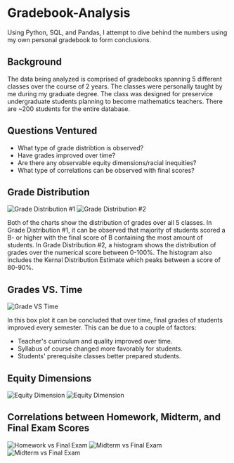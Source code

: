 # Gradebook-Analysis

Using Python, SQL, and Pandas, I attempt to dive behind the numbers using my own personal gradebook to form conclusions.

## Background

The data being analyzed is comprised of gradebooks spanning 5 different classes over the course of 2 years. The classes were personally taught by me during my graduate degree. The class was designed for preservice undergraduate students planning to become mathematics teachers. There are ~200 students for the entire database.

## Questions Ventured

- What type of grade distribtion is observed?
- Have grades improved over time?
- Are there any observable equity dimensions/racial inequities?
- What type of correlations can be observed with final scores?

## Grade Distribution

![Grade Distribution #1](https://user-images.githubusercontent.com/112305152/187067060-0055acd9-e893-4be1-8631-aa83a4211f76.png)
![Grade Distribution #2](https://user-images.githubusercontent.com/112305152/187067061-0857824d-a7ed-4d24-9563-3720da3e11c4.png)

Both of the charts show the distribution of grades over all 5 classes. In Grade Distribution #1, it can be observed that majority of students scored a B- or higher with the final score of B containing the most amount of students. In Grade Distribution #2, a histogram shows the distribution of grades over the numerical score between 0-100%. The histogram also includes the Kernal Distribution Estimate which peaks between a score of 80-90%.


## Grades VS. Time

![Grade VS  Time](https://user-images.githubusercontent.com/112305152/187067375-cedf2264-82ca-4f4b-8cd3-34384afc5c7f.png)

In this box plot it can be concluded that over time, final grades of students improved every semester. This can be due to a couple of factors:
- Teacher's curriculum and quality improved over time.
- Syllabus of course changed more favorably for students.
- Students' prerequisite classes better prepared students.

## Equity Dimensions

![Equity Dimension](https://user-images.githubusercontent.com/112305152/187123368-97ab0dd6-4fb2-4f2d-93fb-d26a97ea3c8a.png)
![Equity Dimension](https://user-images.githubusercontent.com/112305152/187123368-97ab0dd6-4fb2-4f2d-93fb-d26a97ea3c8a.png)


## Correlations between Homework, Midterm, and Final Exam Scores

![Homework vs Final Exam](https://user-images.githubusercontent.com/112305152/187068018-89e4aaf7-f84b-4724-afaa-4ba66bc758cb.png)
![Midterm vs Final Exam](https://user-images.githubusercontent.com/112305152/187068040-48a9c156-abf2-4d44-a0f5-041227aaf7eb.png)
![Midterm vs Final Exam](https://user-images.githubusercontent.com/112305152/187068066-e0aa2223-90a3-4a8d-a43e-f7ff098e7bed.png)



